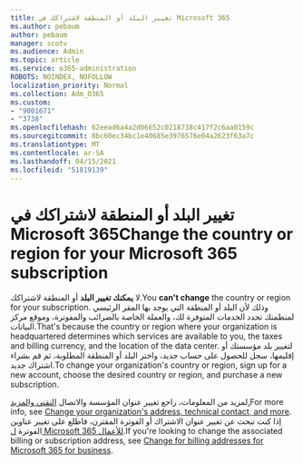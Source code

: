 ```yaml
---
title: تغيير البلد أو المنطقة لاشتراكك في Microsoft 365
ms.author: pebaum
author: pebaum
manager: scotv
ms.audience: Admin
ms.topic: article
ms.service: o365-administration
ROBOTS: NOINDEX, NOFOLLOW
localization_priority: Normal
ms.collection: Adm_O365
ms.custom:
- "9001671"
- "3738"
ms.openlocfilehash: 62eead6a4a2d06652c0218738c417f2c6aa0159c
ms.sourcegitcommit: 8bc60ec34bc1e40685e3976576e04a2623f63a7c
ms.translationtype: MT
ms.contentlocale: ar-SA
ms.lasthandoff: 04/15/2021
ms.locfileid: "51819139"
---
```

# <a name="change-the-country-or-region-for-your-microsoft-365-subscription"></a><span data-ttu-id="ef8b1-102">تغيير البلد أو المنطقة لاشتراكك في Microsoft 365</span><span class="sxs-lookup"><span data-stu-id="ef8b1-102">Change the country or region for your Microsoft 365 subscription</span></span>

<span data-ttu-id="ef8b1-103">لا **يمكنك تغيير البلد** أو المنطقة لاشتراكك.</span><span class="sxs-lookup"><span data-stu-id="ef8b1-103">You **can't change** the country or region for your subscription.</span></span> <span data-ttu-id="ef8b1-104">وذلك لأن البلد أو المنطقة التي يوجد بها المقر الرئيسي لمنظمتك تحدد الخدمات المتوفرة لك، والعملة الخاصة بالضرائب والمفوترة، وموقع مركز البيانات.</span><span class="sxs-lookup"><span data-stu-id="ef8b1-104">That's because the country or region where your organization is headquartered determines which services are available to you, the taxes and billing currency, and the location of the data center.</span></span> <span data-ttu-id="ef8b1-105">لتغيير بلد مؤسستك أو إقليمها، سجل للحصول على حساب جديد، واختر البلد أو المنطقة المطلوبة، ثم قم بشراء اشتراك جديد.</span><span class="sxs-lookup"><span data-stu-id="ef8b1-105">To change your organization's country or region, sign up for a new account, choose the desired country or region, and purchase a new subscription.</span></span>

<span data-ttu-id="ef8b1-106">لمزيد من المعلومات، راجع تغيير عنوان المؤسسة والاتصال [التقني والمزيد.](https://docs.microsoft.com/microsoft-365/admin/manage/change-address-contact-and-more?view=o365-worldwide)</span><span class="sxs-lookup"><span data-stu-id="ef8b1-106">For more info, see [Change your organization's address, technical contact, and more](https://docs.microsoft.com/microsoft-365/admin/manage/change-address-contact-and-more?view=o365-worldwide).</span></span> <span data-ttu-id="ef8b1-107">إذا كنت تبحث عن تغيير عنوان الاشتراك أو الفوترة المقترن، فاطلع على تغيير عناوين الفوترة [ل Microsoft 365 للأعمال](https://docs.microsoft.com/microsoft-365/commerce/billing-and-payments/change-your-billing-addresses?view=o365-worldwide).</span><span class="sxs-lookup"><span data-stu-id="ef8b1-107">If you're looking to change the associated billing or subscription address, see [Change for billing addresses for Microsoft 365 for business](https://docs.microsoft.com/microsoft-365/commerce/billing-and-payments/change-your-billing-addresses?view=o365-worldwide).</span></span> 
